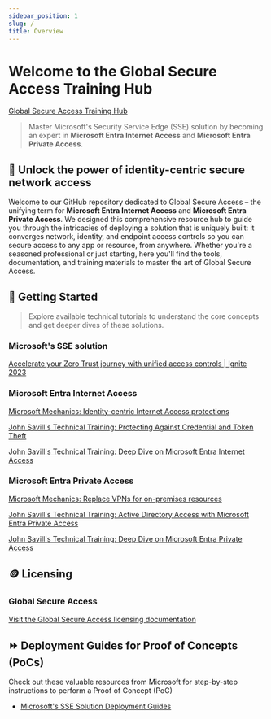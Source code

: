 ```yaml
---
sidebar_position: 1
slug: /
title: Overview
---
```

# Welcome to the Global Secure Access Training Hub

[Global Secure Access Training Hub](https://aka.ms/GlobalSecureAccessTraining)

> Master Microsoft's Security Service Edge (SSE) solution by becoming an expert in **Microsoft Entra Internet Access** and **Microsoft Entra Private Access**.

## 🔐 Unlock the power of identity-centric secure network access

Welcome to our GitHub repository dedicated to Global Secure Access – the unifying term for **Microsoft Entra Internet Access** and **Microsoft Entra Private Access**. We designed this comprehensive resource hub to guide you through the intricacies of deploying a solution that is uniquely built: it converges network, identity, and endpoint access controls so you can secure access to any app or resource, from anywhere. Whether you're a seasoned professional or just starting, here you'll find the tools, documentation, and training materials to master the art of Global Secure Access.

## 🚀 Getting Started

 > Explore available technical tutorials to understand the core concepts and get deeper dives of these solutions.

### Microsoft's SSE solution

[Accelerate your Zero Trust journey with unified access controls | Ignite 2023](https://www.youtube.com/watch?v=_EGK57wwHfs)

### Microsoft Entra Internet Access

[Microsoft Mechanics: Identity-centric Internet Access protections](https://www.youtube.com/watch?v=-dKzwX5tRkg)

[John Savill's Technical Training: Protecting Against Credential and Token Theft](https://youtu.be/toytJf1rmV4?si=jZpZ7jC-msgTV5ss&t=1460)

[John Savill's Technical Training: Deep Dive on Microsoft Entra Internet Access](https://www.youtube.com/watch?v=844s2bpA1aU)

### Microsoft Entra Private Access

[Microsoft Mechanics: Replace VPNs for on-premises resources](https://www.youtube.com/watch?v=_dw2JVqA4E8)

[John Savill's Technical Training: Active Directory Access with Microsoft Entra Private Access](https://www.youtube.com/watch?v=qdNzvy5U3Sw)

[John Savill's Technical Training: Deep Dive on Microsoft Entra Private Access](https://www.youtube.com/watch?v=RsxxsEzQhrM)

## 🪙 Licensing

### Global Secure Access

[Visit the Global Secure Access licensing documentation](https://learn.microsoft.com/en-us/entra/global-secure-access/overview-what-is-global-secure-access#licensing-overview)


## ⏩ Deployment Guides for Proof of Concepts (PoCs)

Check out these valuable resources from Microsoft for step-by-step instructions to perform a Proof of Concept (PoC)

- [Microsoft's SSE Solution Deployment Guides](https://aka.ms/ssedeploy)
  
